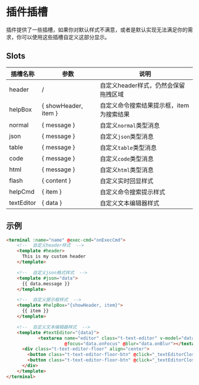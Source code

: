 # 插件插槽

插件提供了一些插槽，如果你对默认样式不满意，或者是默认实现无法满足你的需求，你可以使用这些插槽自定义这部分显示。

## Slots

| 插槽名称       | 参数                   | 说明                     |
|------------|----------------------|------------------------|
| header     | /                    | 自定义header样式，仍然会保留拖拽区域  |
| helpBox    | { showHeader, item } | 自定义命令搜索结果提示框，item为搜索结果 |
| normal     | { message }          | 自定义`normal`类型消息        |
| json       | { message }          | 自定义`json`类型消息          |
| table      | { message }          | 自定义`table`类型消息         |
| code       | { message }          | 自定义`code`类型消息          |
| html       | { message }          | 自定义`html`类型消息          |
| flash      | { content }          | 自定义实时回显样式              |
| helpCmd    | { item }             | 自定义命令搜索提示样式            |
| textEditor | { data }             | 自定义文本编辑器样式             |


## 示例

```html
<terminal :name="name" @exec-cmd="onExecCmd">
    <!--  自定义header样式  -->
    <template #header>
      This is my custom header
    </template>

    <!--  自定义json格式样式  -->
    <template #json="data">
      {{ data.message }}
    </template>

    <!--  自定义提示框样式  -->
    <template #helpBox="{showHeader, item}">
      {{ item }}
    </template>

    <!--  自定义文本编辑器样式  -->
    <template #textEditor="{data}">
            <textarea name="editor" class="t-text-editor" v-model="data.value"
                      @focus="data.onFocus" @blur="data.onBlur"></textarea>
      <div class="t-text-editor-floor" align="center">
        <button class="t-text-editor-floor-btn" @click="_textEditorClose(false)">Cancel</button>
        <button class="t-text-editor-floor-btn" @click="_textEditorClose(true)">Save & Close(Ctrl + S)</button>
      </div>
    </template>
</terminal>
```

<CommentService></CommentService>
